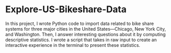 # Explore-US-Bikeshare-Data
In this project, I wrote Python code to import data related to bike share systems 
for three major cities in the United States—Chicago, New York City, and Washington.
Then, I answer interesting questions about it by computing descriptive statistics. 
I wrote a script that takes in raw input to create an interactive experience in 
the terminal to present these statistics.